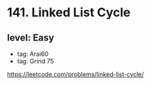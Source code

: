# 141. Linked List Cycle
## level: Easy

- tag: Arai60
- tag: Grind 75

https://leetcode.com/problems/linked-list-cycle/
